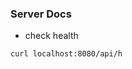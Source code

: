 ### Server Docs

- check health
```
curl localhost:8080/api/h                                             
```